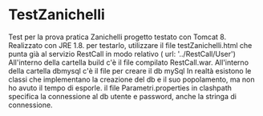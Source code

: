 # TestZanichelli
Test per la prova pratica Zanichelli
progetto testato con Tomcat 8.
Realizzato con JRE 1.8.
per testarlo, utilizzare il file testZanichelli.html che punta già al servizio RestCall in modo relativo ( url: '../RestCall/User')
All'interno della cartella build c'è il file compilato RestCall.war.
All'interno della cartella dbmysql c'è il file per creare il db mySql
In realtà esistono le classi che implementano la creazione del db e il suo popolamento, ma non ho avuto il tempo di esporle.
il file Parametri.properties in clashpath specifica la connessione al db utente e password, anche la stringa di connessione.
